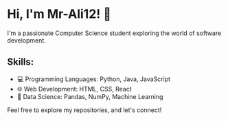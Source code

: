 # Hi, I'm Mr-Ali12! 👋

I'm a passionate Computer Science student exploring the world of software development.

## Skills:
- 💻 Programming Languages: Python, Java, JavaScript
- 🌐 Web Development: HTML, CSS, React
- 🧠 Data Science: Pandas, NumPy, Machine Learning

Feel free to explore my repositories, and let's connect!

